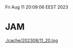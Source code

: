 Fri Aug 11 20:09:06 EEST 2023
# JAM
<a href='./cache/202308/11_20.log'>./cache/202308/11_20.log</a>
